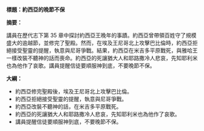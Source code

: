 **標題：約西亞的晚節不保**

**摘要：**

講員在歷代志下第 35 章中探討約西亞王晚年的事蹟。約西亞曾帶領百姓守了規模盛大的逾越節，並修完了聖殿。然而，在埃及王尼哥北上攻擊巴比倫時，約西亞拒絕接受聖靈的提醒，執意與尼哥爭戰。結果，約西亞在米吉多平原戰死，與雅哈王一樣改裝不聽神的話而喪命。約西亞的死讓猶大人和耶路撒冷人悲哀，先知耶利米也為他作了哀歌。講員提醒信徒要順服神到底，不要晚節不保。

**大綱：**

* 約西亞修完聖殿後，埃及王尼哥北上攻擊巴比倫。
* 約西亞拒絕接受聖靈的提醒，執意與尼哥爭戰。
* 約西亞改裝不聽神的話，在米吉多平原戰死。
* 約西亞的死讓猶大人和耶路撒冷人悲哀，先知耶利米也為他作了哀歌。
* 講員提醒信徒要順服神到底，不要晚節不保。